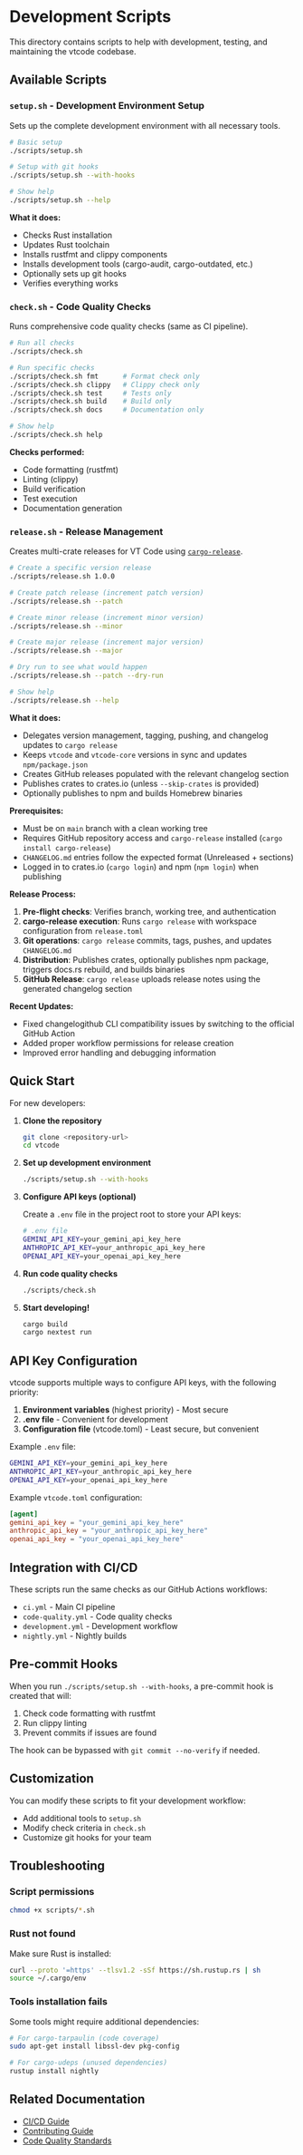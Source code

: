 # Development Scripts

This directory contains scripts to help with development, testing, and maintaining the vtcode codebase.

## Available Scripts

### `setup.sh` - Development Environment Setup

Sets up the complete development environment with all necessary tools.

```bash
# Basic setup
./scripts/setup.sh

# Setup with git hooks
./scripts/setup.sh --with-hooks

# Show help
./scripts/setup.sh --help
```

**What it does:**

-   Checks Rust installation
-   Updates Rust toolchain
-   Installs rustfmt and clippy components
-   Installs development tools (cargo-audit, cargo-outdated, etc.)
-   Optionally sets up git hooks
-   Verifies everything works

### `check.sh` - Code Quality Checks

Runs comprehensive code quality checks (same as CI pipeline).

```bash
# Run all checks
./scripts/check.sh

# Run specific checks
./scripts/check.sh fmt      # Format check only
./scripts/check.sh clippy   # Clippy check only
./scripts/check.sh test     # Tests only
./scripts/check.sh build    # Build only
./scripts/check.sh docs     # Documentation only

# Show help
./scripts/check.sh help
```

**Checks performed:**

-   Code formatting (rustfmt)
-   Linting (clippy)
-   Build verification
-   Test execution
-   Documentation generation

### `release.sh` - Release Management

Creates multi-crate releases for VT Code using [`cargo-release`](https://github.com/crate-ci/cargo-release).

```bash
# Create a specific version release
./scripts/release.sh 1.0.0

# Create patch release (increment patch version)
./scripts/release.sh --patch

# Create minor release (increment minor version)
./scripts/release.sh --minor

# Create major release (increment major version)
./scripts/release.sh --major

# Dry run to see what would happen
./scripts/release.sh --patch --dry-run

# Show help
./scripts/release.sh --help
```

**What it does:**

-   Delegates version management, tagging, pushing, and changelog updates to `cargo release`
-   Keeps `vtcode` and `vtcode-core` versions in sync and updates `npm/package.json`
-   Creates GitHub releases populated with the relevant changelog section
-   Publishes crates to crates.io (unless `--skip-crates` is provided)
-   Optionally publishes to npm and builds Homebrew binaries

**Prerequisites:**

-   Must be on `main` branch with a clean working tree
-   Requires GitHub repository access and `cargo-release` installed (`cargo install cargo-release`)
-   `CHANGELOG.md` entries follow the expected format (Unreleased + sections)
-   Logged in to crates.io (`cargo login`) and npm (`npm login`) when publishing

**Release Process:**

1. **Pre-flight checks**: Verifies branch, working tree, and authentication
2. **cargo-release execution**: Runs `cargo release` with workspace configuration from `release.toml`
3. **Git operations**: `cargo release` commits, tags, pushes, and updates `CHANGELOG.md`
4. **Distribution**: Publishes crates, optionally publishes npm package, triggers docs.rs rebuild, and builds binaries
5. **GitHub Release**: `cargo release` uploads release notes using the generated changelog section

**Recent Updates:**

-   Fixed changelogithub CLI compatibility issues by switching to the official GitHub Action
-   Added proper workflow permissions for release creation
-   Improved error handling and debugging information

## Quick Start

For new developers:

1. **Clone the repository**

    ```bash
    git clone <repository-url>
    cd vtcode
    ```

2. **Set up development environment**

    ```bash
    ./scripts/setup.sh --with-hooks
    ```

3. **Configure API keys (optional)**

    Create a `.env` file in the project root to store your API keys:

    ```bash
    # .env file
    GEMINI_API_KEY=your_gemini_api_key_here
    ANTHROPIC_API_KEY=your_anthropic_api_key_here
    OPENAI_API_KEY=your_openai_api_key_here
    ```

4. **Run code quality checks**

    ```bash
    ./scripts/check.sh
    ```

5. **Start developing!**

    ```bash
    cargo build
    cargo nextest run
    ```

## API Key Configuration

vtcode supports multiple ways to configure API keys, with the following priority:

1. **Environment variables** (highest priority) - Most secure
2. **.env file** - Convenient for development
3. **Configuration file** (vtcode.toml) - Least secure, but convenient

Example `.env` file:

```bash
GEMINI_API_KEY=your_gemini_api_key_here
ANTHROPIC_API_KEY=your_anthropic_api_key_here
OPENAI_API_KEY=your_openai_api_key_here
```

Example `vtcode.toml` configuration:

```toml
[agent]
gemini_api_key = "your_gemini_api_key_here"
anthropic_api_key = "your_anthropic_api_key_here"
openai_api_key = "your_openai_api_key_here"
```

## Integration with CI/CD

These scripts run the same checks as our GitHub Actions workflows:

-   `ci.yml` - Main CI pipeline
-   `code-quality.yml` - Code quality checks
-   `development.yml` - Development workflow
-   `nightly.yml` - Nightly builds

## Pre-commit Hooks

When you run `./scripts/setup.sh --with-hooks`, a pre-commit hook is created that will:

1. Check code formatting with rustfmt
2. Run clippy linting
3. Prevent commits if issues are found

The hook can be bypassed with `git commit --no-verify` if needed.

## Customization

You can modify these scripts to fit your development workflow:

-   Add additional tools to `setup.sh`
-   Modify check criteria in `check.sh`
-   Customize git hooks for your team

## Troubleshooting

### Script permissions

```bash
chmod +x scripts/*.sh
```

### Rust not found

Make sure Rust is installed:

```bash
curl --proto '=https' --tlsv1.2 -sSf https://sh.rustup.rs | sh
source ~/.cargo/env
```

### Tools installation fails

Some tools might require additional dependencies:

```bash
# For cargo-tarpaulin (code coverage)
sudo apt-get install libssl-dev pkg-config

# For cargo-udeps (unused dependencies)
rustup install nightly
```

## Related Documentation

-   [CI/CD Guide](../docs/development/ci-cd.md)
-   [Contributing Guide](../docs/development/README.md)
-   [Code Quality Standards](../docs/project/README.md)
